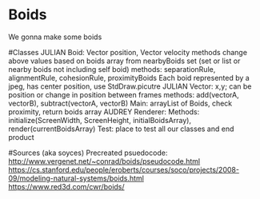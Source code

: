 # Boids
We gonna make some boids


#Classes
JULIAN Boid: Vector position, Vector velocity
methods change above values based on boids array from nearbyBoids
set (set or list or nearby boids not including self boid)
    methods: separationRule, alignmentRule, cohesionRule, proximityBoids
Each boid represented by a jpeg, has center position, use StdDraw.picutre
JULIAN Vector: x,y; can be position or change in position between frames
    methods: add(vectorA, vectorB), subtract(vectorA, vectorB)
Main: arrayList of Boids,
    check proximity, return boids array
AUDREY Renderer:
    Methods: initialize(ScreenWidth, ScreenHeight, initialBoidsArray), render(currentBoidsArray)
Test: place to test all our classes and end product


#Sources (aka soyces)
Precreated psuedocode: http://www.vergenet.net/~conrad/boids/pseudocode.html
https://cs.stanford.edu/people/eroberts/courses/soco/projects/2008-09/modeling-natural-systems/boids.html
https://www.red3d.com/cwr/boids/